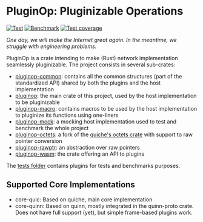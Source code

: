 # PluginOp: Pluginizable Operations

[![Test](https://github.com/qdeconinck/pluginop/actions/workflows/rust.yml/badge.svg?branch=main)](https://github.com/qdeconinck/pluginop/actions/workflows/rust.yml?query=branch%main)
[![Benchmark](https://github.com/qdeconinck/pluginop/actions/workflows/benchmark.yml/badge.svg?branch=main)](https://github.com/qdeconinck/pluginop/actions/workflows/benchmark.yml?query=branch%main)
[![Test coverage](https://codecov.io/gh/qdeconinck/pluginop/branch/main/graph/badge.svg?token=22VU1757X3)](https://codecov.io/gh/qdeconinck/pluginop)

*One day, we will make the Internet great again. In the meantime, we struggle with engineering problems.*

PluginOp is a crate intending to make (Rust) network implementation seamlessly pluginizable.
The project consists in several sub-crates:

- [pluginop-common](https://github.com/qdeconinck/pluginop/tree/main/common): contains all the common structures (part of the standardized API) shared by both the plugins and the host implementation
- [pluginop](https://github.com/qdeconinck/pluginop/tree/main/lib): the main crate of this project, used by the host implementation to be pluginizable
- [pluginop-macro](https://github.com/qdeconinck/pluginop/tree/main/macro): contains macros to be used by the host implementation to pluginize its functions using one-liners
- [pluginop-mock](https://github.com/qdeconinck/pluginop/tree/main/mock): a mocking host implementation used to test and benchmark the whole project
- [pluginop-octets](https://github.com/qdeconinck/pluginop/tree/main/octets): a fork of the [quiche's octets crate](https://github.com/cloudflare/quiche/tree/master/octets) with support to raw pointer conversion
- [pluginop-rawptr](https://github.com/qdeconinck/pluginop/tree/main/rawptr): an abstraction over raw pointers
- [pluginop-wasm](https://github.com/qdeconinck/pluginop/tree/main/wasm): the crate offering an API to plugins

The [tests folder](https://github.com/qdeconinck/pluginop/tree/main/tests) contains plugins for tests and benchmarks purposes.


## Supported Core Implementations

- core-quic: Based on quiche, main core implementation
- core-quinn: Based on quinn, mostly integrated in the quinn-proto crate. Does not have full support (yet), but simple frame-based plugins work.